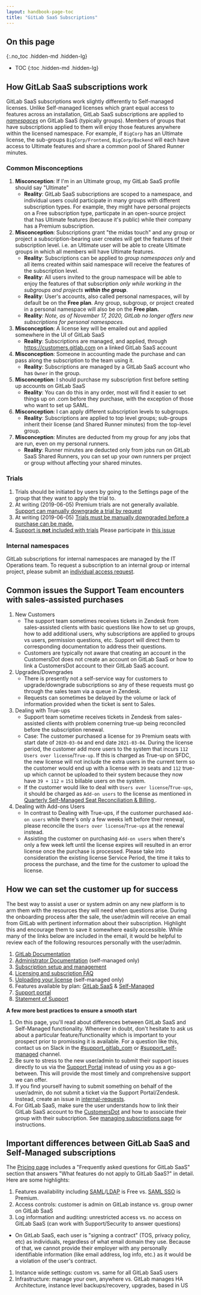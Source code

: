 ```yaml
---
layout: handbook-page-toc
title: "GitLab SaaS Subscriptions"
---
```


## On this page
{:.no_toc .hidden-md .hidden-lg}

- TOC
{:toc .hidden-md .hidden-lg}

## How GitLab SaaS subscriptions work

GitLab SaaS subscriptions work slightly differently to Self-managed licenses.
Unlike Self-managed licenses which grant equal access to features across an installation, GitLab SaaS subscriptions are applied to *[namespaces](https://docs.gitlab.com/ee/user/group/#namespaces)* on GitLab SaaS (typically groups). Members of groups that have subscriptions applied to them will enjoy those features anywhere within the licensed namespace. For example, if `BigCorp` has an Ultimate license, the sub-groups `BigCorp/Frontend`, `BigCorp/Backend` will each have access to Ultimate features and share a common pool of Shared Runner minutes.


### Common Misconceptions
1. **Misconception**: If I'm in an Ultimate group, my GitLab SaaS profile should say "Ultimate"
   - **Reality**: GitLab SaaS subscriptions are scoped to a namespace, and individual users could participate in many groups with different subscription types. For example, they might have personal projects on a Free subscription type, particpate in an open-source project that has Ultimate features (because it's public) while their company has a Premium subscription.
1. **Misconception**: Subscriptions grant "the midas touch" and any group or project a subscription-bearing user creates will get the features of their subscription level. i.e. an Ultimate user will be able to create Ultimate groups in which all members will have Ultimate features.
   - **Reality**: Subscriptions can be applied to *group namespaces only* and all items created within said namespace will receive the features of the subscription level.
   - **Reality**: All users invited to the group namespace will be able to enjoy the features of that subscription _only while working in the subgroups and projects **within the group**_. 
   - **Reality**: User's accounts, also called personal namespaces, will by default be on the **Free plan**. Any group, subgroup, or project created in a personal namespace will also be on the **Free plan.**
   - **Reality**: _Note, as of November 17, 2020, GitLab no longer offers new subscriptions for personal namespaces._ 
1. **Misconception**: A license key will be emailed out and applied somewhere in the UI of GitLab SaaS
   - **Reality**: Subscriptions are managed, and applied, through https://customers.gitlab.com on a linked GitLab SaaS account
1. **Misconception**: Someone in accounting made the purchase and can pass along the subscription to the team using it.
   - **Reality**: Subscriptions are managed by a GitLab SaaS account who has `Owner` in the group.
1. **Misconception**: I should purchase my subscription first before setting up accounts on GitLab SaaS
    - **Reality**: You can do this in any order, most will find it easier to set things up on .com before they purchase, with the exception of those who want to set up SAML.
1. **Misconception**: I can apply different subscription levels to subgroups.
    - **Reality**: Subscriptions are applied to top level groups; sub-groups inherit their license (and Shared Runner minutes) from the top-level group.
1. **Misconception**: Minutes are deducted from my group for any jobs that are run, even on my personal runners.
    - **Reality**: Runner minutes are deducted only from jobs run on GitLab SaaS Shared Runners, you can set up your own runners per project or group without affecting your shared minutes.

### Trials
1. Trials should be initiated by users by going to the Settings page of the group that they want to apply the trial to.
1. At writing (2019-06-05) Premium trials are not generally available. [Support can manually downgrade a trial by request](/handbook/support/internal-support/#common-requests)
1. At writing (2019-06-05) [Trials must be manually downgraded before a purchase can be made.](https://gitlab.com/gitlab-org/customers-gitlab-com/issues/482)
1. [Support is **not** included with trials](/support/#trials-support) Please participate in [this issue](https://gitlab.com/gitlab-com/sales/issues/302)

### Internal namespaces

GitLab subscriptions for internal namespaces are managed by the IT Operations team. To request
a subscription to an internal group or internal project, please submit an
[individual access request](/handbook/business-technology/team-member-enablement/onboarding-access-requests/access-requests/#individual-or-bulk-access-request).

## Common issues the Support Team encounters with sales-assisted purchases

1. New Customers
   - The support team sometimes receives tickets in Zendesk from sales-assisted clients with basic questions like how to set up groups, how to add additional users, why subscriptions are applied to groups vs users, permission questions, etc. Support will direct them to corresponding documentation to address their questions.
   - Customers are typically not aware that creating an account in the CustomersDot does not create an account on GitLab SaaS or how to link a CustomersDot account to their GitLab SaaS account.
1. Upgrades/Downgrades
   - There is presently not a self-service way for customers to upgrade/downgrade subscriptions so any of these requests must go through the sales team via a queue in Zendesk.
   - Requests can sometimes be delayed by the volume or lack of information provided when the ticket is sent to Sales.
1. Dealing with True-ups
   - Support team sometime receives tickets in Zendesk from sales-assisted clients with problem conerning true-up being reconciled before the subscription renewal.
   - Case: The customer purchased a license for `39` Premium seats with start date of `2020-03-04` and end date `2021-03-04`. During the license period, the customer add more users to the system that incurs `112 Users over license`/`True-up`. If this is charged as True-up on SFDC, the new license will not include the extra users in the current term so the customer would end up with a license with `39` seats and `112` true-up which cannot be uploaded to their system because they now have `39 + 112` = `151` billable users on the system.
   - If the customer would like to deal with `Users over license`/`True-ups`, it should be charged as `Add-on users` to the license as mentioned in [Quarterly Self-Managed Seat Reconciliation & Billing
](https://gitlab.com/groups/gitlab-org/-/epics/2747).
1. Dealing with Add-ons Users
   - In contrast to Dealing with True-ups, if the customer purchased `Add-on users` while there's only a few weeks left before their renewal, please reconcile the `Users over license`/`True-ups` at the renewal instead.
   - Assisting the customer on purchasing `Add-on users` when there's only a few week left until the license expires will resulted in an error license once the purchase is processed. Please take into consideration the existing license Service Period, the time it taks to process the purchase, and the time for the customer to upload the license.

## How we can set the customer up for success

The best way to assist a user or system admin on any new platform is to arm them with the resources they will need when questions arise. During the onboarding process after the sale, the user/admin will receive an email from GitLab with pertinent information about their subscription. Highlight this and encourage them to save it somewhere easily accessible.
While many of the links below are included in the email, it would be helpful to review each of the following resources personally with the user/admin.

1. [GitLab Documentation](https://docs.gitlab.com/ee/)
1. [Administrator Documentation](https://docs.gitlab.com/ee/administration/index.html) (self-managed only)
1. [Subscription setup and management](https://docs.gitlab.com/ee/subscriptions/index.html)
1. [Licensing and subscription FAQ](/pricing/licensing-faq/)
1. [Uploading your license](https://docs.gitlab.com/ee/user/admin_area/license.html#uploading-your-license) (self-managed only)
1. Features available by plan: [GitLab SaaS](/pricing/gitlab-com/feature-comparison/) & [Self-Managed](/pricing/self-managed/feature-comparison/)
1. [Support portal](https://support.gitlab.com/hc/en-us)
1. [Statement of Support](/support/statement-of-support/)

**A few more best practices to ensure a smooth start**

1. On this page, you'll read about differences between GitLab SaaS and Self-Managed functionality. Whenever in doubt, don't hesitate to ask us about a particular feature/functionality which is important to your prospect prior to promissing it is available. For a question like this, contact us on Slack in the [#support_gitlab_com](https://gitlab.slack.com/messages/C4XFU81LG) or [#support_self-managed](https://gitlab.slack.com/messages/C4Y5DRKLK) channel.
1. Be sure to stress to the new user/admin to submit their support issues directly to us via the [Support Portal](https://support.gitlab.com/hc/en-us) instead of using  you as a go-between. This will provide the most timely and comprehensive support we can offer.
1. If you find yourself having to submit something on behalf of the user/admin, do not submit a ticket via the Support Portal/Zendesk. Instead, create an issue in [internal-requests](https://gitlab.com/gitlab-com/support/internal-requests/issues).
1. For GitLab SaaS, make sure the user understands how to link their GitLab SaaS account to the [CustomersDot](https://customers.gitlab.com/customers/sign_in) and how to associate their group with their subscription. See [managing subscriptions page](https://docs.gitlab.com/ee/subscriptions/index.html) for instructions.

## Important differences between GitLab SaaS and Self-Managed subscriptions

The [Pricing page](/pricing/) includes a "Frequently asked questions for GitLab SaaS" section that answers "What features do not apply to GitLab SaaS?" in detail. Here are some highlights:

1. Features availability including [SAML](https://docs.gitlab.com/ee/integration/saml.html)/[LDAP](https://docs.gitlab.com/ee/administration/auth/ldap/index.html) is Free vs. [SAML SSO](https://docs.gitlab.com/ee/user/group/saml_sso/) is Premium.
1. Access controls: customer is admin on GitLab instance vs. group owner on GitLab SaaS
1. Log information and auditing: unrestricted access vs. no access on GitLab SaaS (can work with Support/Security to answer questions)
  - On GitLab SaaS, each user is "signing a contract" (TOS, privacy policy, etc) as individuals, regardless of what email domain they use. Because of that,  we cannot provide their employer with any personally identifiable information (like email address, log info, etc.) as it would be a violation of the user's contract.
1. Instance wide settings: custom vs. same for all GitLab SaaS users
1. Infrastructure: manage your own, anywhere vs. GitLab manages HA Architecture, instance level backups/recovery, upgrades, based in US
